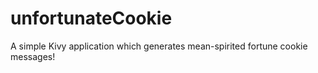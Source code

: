 # unfortunateCookie
A simple Kivy application which generates mean-spirited fortune cookie messages!
